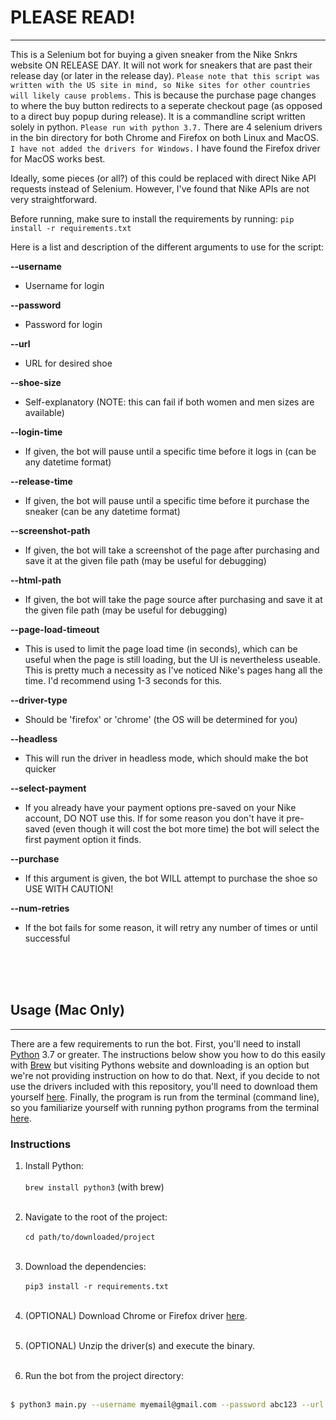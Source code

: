 # PLEASE READ!
---

This is a Selenium bot for buying a given sneaker from the Nike Snkrs website ON RELEASE DAY. 
   It will not work for sneakers that are past their release day (or later in the release day). 
   `Please note that this script was written with the US site in mind, so Nike sites for other countries will likely cause problems.`
   This is because the purchase page changes to where the buy button redirects to a seperate checkout page (as opposed to a direct buy popup during release).
It is a commandline script written solely in python. `Please run with python 3.7.`
There are 4 selenium drivers in the bin directory for both Chrome and Firefox on both Linux and MacOS. `I have not added the drivers for Windows.`
I have found the Firefox driver for MacOS works best.

Ideally, some pieces (or all?) of this could be replaced with direct Nike API requests instead of Selenium. However, I've found that Nike APIs are not very straightforward. 

Before running, make sure to install the requirements by running: `pip install -r requirements.txt`

Here is a list and description of the different arguments to use for the script:

<b>--username</b>
* Username for login

<b>--password</b>
* Password for login

<b>--url</b>
* URL for desired shoe

<b>--shoe-size</b>
* Self-explanatory (NOTE: this can fail if both women and men sizes are available)

<b>--login-time</b>
* If given, the bot will pause until a specific time before it logs in (can be any datetime format)

<b>--release-time</b>
* If given, the bot will pause until a specific time before it purchase the sneaker (can be any datetime format)

<b>--screenshot-path</b>
* If given, the bot will take a screenshot of the page after purchasing and save it at the given file path (may be useful for debugging)

<b>--html-path</b>
* If given, the bot will take the page source after purchasing and save it at the given file path (may be useful for debugging)

<b>--page-load-timeout</b>
* This is used to limit the page load time (in seconds), which can be useful when the page is still loading, but the UI is nevertheless useable. This is pretty much a necessity as I've noticed Nike's pages hang all the time. I'd recommend using 1-3 seconds for this. 

<b>--driver-type</b>
* Should be 'firefox' or 'chrome' (the OS will be determined for you)

<b>--headless</b>
* This will run the driver in headless mode, which should make the bot quicker

<b>--select-payment</b>
* If you already have your payment options pre-saved on your Nike account, DO NOT use this. If for some reason you don't have it pre-saved (even though it will cost the bot more time) the bot will select the first payment option it finds.

<b>--purchase</b>
* If this argument is given, the bot WILL attempt to purchase the shoe so USE WITH CAUTION!

<b>--num-retries</b>
* If the bot fails for some reason, it will retry any number of times or until successful  
    
<br><br><br>
## Usage (Mac Only)
---
There are a few requirements to run the bot. First, you'll need to install [Python](https://www.python.org/downloads/) 3.7 or greater. The instructions below show you how to do this easily with [Brew](https://brew.sh/) but visiting Pythons website and downloading is an option but we're not providing instruction on how to do that. Next, if you decide to not use the drivers included with this repository, you'll need to download them yourself [here](https://www.selenium.dev/documentation/en/getting_started_with_webdriver/browsers/). Finally, the program is run from the terminal (command line), so you familiarize yourself with running python programs from the terminal [here](https://realpython.com/run-python-scripts/).


### Instructions
1. Install Python:<br><br>
   `brew install python3` (with brew)<br><br>

2. Navigate to the root of the project:<br><br>
   `cd path/to/downloaded/project`<br><br>

3. Download the dependencies:<br><br>
   `pip3 install -r requirements.txt`<br><br>

4. (OPTIONAL) Download Chrome or Firefox driver [here](https://www.selenium.dev/documentation/en/getting_started_with_webdriver/browsers/).<br><br>
5. (OPTIONAL) Unzip the driver(s) and execute the binary.<br><br>


6. Run the bot from the project directory:<br><br>

```bash
$ python3 main.py --username myemail@gmail.com --password abc123 --url <your-shoes-url> --shoe-size 6 --driver-type chrome
```